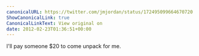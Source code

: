 ```yaml
---
canonicalURL: https://twitter.com/jmjordan/status/172495099664670720
ShowCanonicalLink: true
CanonicalLinkText: View original on
date: 2012-02-23T01:36:51+00:00
---
```

I'll pay someone $20 to come unpack for me.